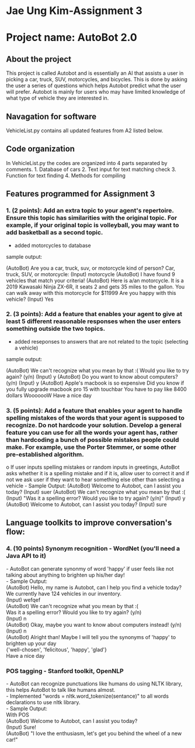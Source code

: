 <h1>Jae Ung Kim-Assignment 3</h1>
<h1>Project name: AutoBot 2.0</h1>

<h2>About the project</h2>
This project is called Autobot and is essentially an AI that assists a user in picking a car, truck, SUV, motorcycles, and bicycles. This is done by asking the user a series of questions which helps Autobot predict what the user will prefer. Autobot is mainly for users who may have limited knowledge of what type of vehicle they are interested in.

<h2>Navagation for software</h2>

VehicleList.py contains all updated features from A2 listed below.

<h2>Code organization</h2>
In VehicleList.py the codes are organized into 4 parts separated by comments.
1. Database of cars
2. Text input for text matching check
3. Function for text finding 
4. Methods for compiling 

<h2>Features programmed for Assignment 3</h2>

<h3>1. (2 points): Add an extra topic to your agent's repertoire. Ensure this topic has
similarities with the original topic. For example, if your original topic is
volleyball, you may want to add basketball as a second topic.</h3>

- added motorcycles to database

sample output:

  (AutoBot)   Are you a car, truck, suv, or motorcycle kind of person? Car, truck, SUV, or motorcycle:
  (Input)     motorcycle
  (AutoBot)   I have found 9 vehicles that match your criteria!
  (AutoBot)   Here is a/an motorcycle.
              It is a 2019 Kawasaki Ninja ZX-6R, it seats 2
              and gets 35 miles to the gallon.
              You can walk away with this motorcycle for $11999
              Are you happy with this vehicle?
  (Input)     Yes

<h3>2. (3 points): Add a feature that enables your agent to give at least 5 different
reasonable responses when the user enters something outside the two topics.</h3>

- added reseponses to answers that are not related to the topic (selecting a vehicle)

sample output:

  (AutoBot)   We can't recognize what you mean by that :(
              Would you like to try again? (y/n)
  (Input)     y
  (AutoBot)   Do you want to know about computers? (y/n)
  (Input)     y
  (AutoBot)   Apple's macbook is so expensive
              Did you know if you fully upgrade macbook pro 15 with touchbar
              You have to pay like 8400 dollars
              WooooooW
              Have a nice day
<h3>3. (5 points): Add a feature that enables your agent to handle spelling mistakes of
the words that your agent is supposed to recognize. Do not hardcode your
solution. Develop a general feature you can use for all the words your agent
has, rather than hardcoding a bunch of possible mistakes people could make.
For example, use the Porter Stemmer, or some other pre-established algorithm.</h3>
    o If user inputs spelling mistakes or random inputs in greetings, AutoBot asks whether it is a spelling mistake 
      and if it is, allow user to correct it and if not we ask user if they want to hear something else other than selecting a vehicle
      - Sample Output:
        (AutoBot)   Welcome to Autobot, can I assist you today?
        (Input)     suer
        (AutoBot)   We can't recognize what you mean by that :(
        (Input)     "Was it a spelling error? Would you like to try again? (y/n)"
        (Input)     y
        (AutoBot)   Welcome to Autobot, can I assist you today?
        (Input)     sure
<h2>  Language toolkits to improve conversation's flow:</h2>
<h3>4. (10 points) Synonym recognition - WordNet (you'll need a Java API to it)</h3>
    - AutoBot can generate synonmy of word 'happy' if user feels like not talking about anything to brighten up his/her day!<br/>
    - Sample Output:<br/>
      (AutoBot)   Hello, my name is Autobot, can I help you find a vehicle today?<br/>
                  We currently have 124 vehicles in our inventory.<br/>
      (Input)     wefqef<br/>
      (AutoBot)   We can't recognize what you mean by that :(<br/>
                  Was it a spelling error? Would you like to try again? (y/n)<br/>
      (Input)     n<br/>
      (AutoBot)   Okay, maybe you want to know about computers instead! (y/n)<br/>
      (Input)     n<br/>
      (AutoBot)   Alright than! Maybe I will tell you the synonyms of 'happy' to brighten up your day<br/>
                  {'well-chosen', 'felicitous', 'happy', 'glad'}<br/>
                  Have a nice day<br/>
<h3>POS tagging - Stanford toolkit, OpenNLP</h3>
      - AutoBot can recognize punctuations like humans do using NLTK library, this helps AutoBot to talk like humans almost.<br/>
      - Implemented "words = nltk.word_tokenize(sentance)" to all words declarations to use nltk library.<br/>
      - Sample Output:<br/>
        With POS<br/>
        (AutoBot)   Welcome to Autobot, can I assist you today?<br/>
        (Input)     Sure!<br/>
        (AutoBot)   "I love the enthusiasm, let's get you behind the wheel of a new car!"<br/>
       
